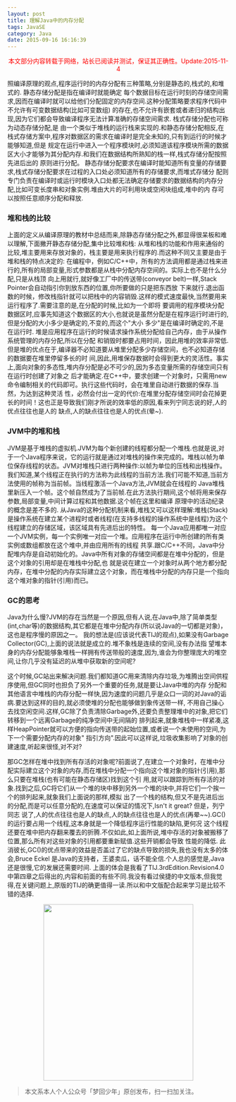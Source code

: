 ```yaml
---
layout: post
title: 理解Java中的内存分配
tags: JavaSE
category: Java
date: 2015-09-16 16:16:39
---
```


<font color="red"><center>本文部分内容转载于网络，站长已阅读并测试，保证其正确性。Update:2015-11-4</center></font>

照编译原理的观点,程序运行时的内存分配有三种策略,分别是静态的,栈式的,和堆式的.
静态存储分配是指在编译时就能确定 每个数据目标在运行时刻的存储空间需求,因而在编译时就可以给他们分配固定的内存空间.这种分配策略要求程序代码中不允许有可变数据结构(比如可变数组) 的存在,也不允许有嵌套或者递归的结构出现,因为它们都会导致编译程序无法计算准确的存储空间需求.
栈式存储分配也可称为动态存储分配,是 由一个类似于堆栈的运行栈来实现的.和静态存储分配相反,在栈式存储方案中,程序对数据区的需求在编译时是完全未知的,只有到运行的时候才能够知道,但是 规定在运行中进入一个程序模块时,必须知道该程序模块所需的数据区大小才能够为其分配内存.和我们在数据结构所熟知的栈一样,栈式存储分配按照先进后出的 原则进行分配。
静态存储分配要求在编译时能知道所有变量的存储要求,栈式存储分配要求在过程的入口处必须知道所有的存储要求,而堆式存储分 配则专门负责在编译时或运行时模块入口处都无法确定存储要求的数据结构的内存分配,比如可变长度串和对象实例.堆由大片的可利用块或空闲块组成,堆中的内 存可以按照任意顺序分配和释放. 

### 堆和栈的比较

上面的定义从编译原理的教材中总结而来,除静态存储分配之外,都显得很呆板和难以理解,下面撇开静态存储分配,集中比较堆和栈:
从堆和栈的功能和作用来通俗的比较,堆主要用来存放对象的，栈主要是用来执行程序的.而这种不同又主要是由于堆和栈的特点决定的:
在编程中，例如C/C++中，所有的方法调用都是通过栈来进行的,所有的局部变量,形式参数都是从栈中分配内存空间的。实际上也不是什么分配,只是从栈顶 向上用就行,就好像工厂中的传送带(conveyor belt)一样,Stack Pointer会自动指引你到放东西的位置,你所要做的只是把东西放 下来就行.退出函数的时候，修改栈指针就可以把栈中的内容销毁.这样的模式速度最快,当然要用来运行程序了.需要注意的是,在分配的时候,比如为一个即将 要调用的程序模块分配数据区时,应事先知道这个数据区的大小,也就说是虽然分配是在程序运行时进行的,但是分配的大小多少是确定的,不变的,而这个"大小 多少"是在编译时确定的,不是在运行时.
堆是应用程序在运行的时候请求操作系统分配给自己内存，由于从操作系统管理的内存分配,所以在分配 和销毁时都要占用时间，因此用堆的效率非常低.但是堆的优点在于,编译器不必知道要从堆里分配多少存储空间，也不必知道存储的数据要在堆里停留多长的时 间,因此,用堆保存数据时会得到更大的灵活性。事实上,面向对象的多态性,堆内存分配是必不可少的,因为多态变量所需的存储空间只有在运行时创建了对象之 后才能确定.在C++中，要求创建一个对象时，只需用new命令编制相关的代码即可。执行这些代码时，会在堆里自动进行数据的保存.当然，为达到这种灵活 性，必然会付出一定的代价:在堆里分配存储空间时会花掉更长的时间！这也正是导致我们刚才所说的效率低的原因,看来列宁同志说的好,人的优点往往也是人的 缺点,人的缺点往往也是人的优点(晕~). 

### JVM中的堆和栈

JVM是基于堆栈的虚拟机.JVM为每个新创建的线程都分配一个堆栈.也就是说,对于一个Java程序来说，它的运行就是通过对堆栈的操作来完成的。堆栈以帧为单位保存线程的状态。JVM对堆栈只进行两种操作:以帧为单位的压栈和出栈操作。
我们知道,某个线程正在执行的方法称为此线程的当前方法.我们可能不知道,当前方法使用的帧称为当前帧。当线程激活一个Java方法,JVM就会在线程的 Java堆栈里新压入一个帧。这个帧自然成为了当前帧.在此方法执行期间,这个帧将用来保存参数,局部变量,中间计算过程和其他数据.这个帧在这里和编译 原理中的活动纪录的概念是差不多的.
从Java的这种分配机制来看,堆栈又可以这样理解:堆栈(Stack)是操作系统在建立某个进程时或者线程(在支持多线程的操作系统中是线程)为这个线程建立的存储区域，该区域具有先进后出的特性。
每一个Java应用都唯一对应一个JVM实例，每一个实例唯一对应一个堆。应用程序在运行中所创建的所有类实例或数组都放在这个堆中,并由应用所有的线程 共享.跟C/C++不同，Java中分配堆内存是自动初始化的。Java中所有对象的存储空间都是在堆中分配的，但是这个对象的引用却是在堆栈中分配,也 就是说在建立一个对象时从两个地方都分配内存，在堆中分配的内存实际建立这个对象，而在堆栈中分配的内存只是一个指向这个堆对象的指针(引用)而已。

### GC的思考

Java为什么慢?JVM的存在当然是一个原因,但有人说,在Java中,除了简单类型(int,char等)的数据结构,其它都是在堆中分配内存(所以说Java的一切都是对象)，这也是程序慢的原因之一。
我的想法是(应该说代表TIJ的观点),如果没有Garbage Collector(GC),上面的说法就是成立的.堆不象栈是连续的空间,没有办法指 望堆本身的内存分配能够象堆栈一样拥有传送带般的速度,因为,谁会为你整理庞大的堆空间,让你几乎没有延迟的从堆中获取新的空间呢?

这个时候,GC站出来解决问题.我们都知道GC用来清除内存垃圾,为堆腾出空间供程序使用,但GC同时也担负了另外一个重要的任务,就是要让Java中堆的内存 分配和其他语言中堆栈的内存分配一样快,因为速度的问题几乎是众口一词的对Java的诟病.要达到这样的目的,就必须使堆的分配也能够做到象传送带一样, 不用自己操心去找空闲空间.这样,GC除了负责清除Garbage外,还要负责整理堆中的对象,把它们转移到一个远离Garbage的纯净空间中无间隔的 排列起来,就象堆栈中一样紧凑,这样HeapPointer就可以方便的指向传送带的起始位置,或者说一个未使用的空间,为下一个需要分配内存的对象" 指引方向".因此可以这样说,垃圾收集影响了对象的创建速度,听起来很怪,对不对?

那GC怎样在堆中找到所有存活的对象呢?前面说了,在建立一个对象时，在堆中分配实际建立这个对象的内存,而在堆栈中分配一个指向这个堆对象的指针(引用),那么只要在堆栈(也有可能在静态存储区)找到这个引 用,就可以跟踪到所有存活的对象.找到之后,GC将它们从一个堆的块中移到另外一个堆的块中,并将它们一个挨一个的排列起来,就象我们上面说的那样,模拟 出了一个栈的结构,但又不是先进后出的分配,而是可以任意分配的,在速度可以保证的情况下,Isn't it great?
但是，列宁同志 说了,人的优点往往也是人的缺点,人的缺点往往也是人的优点(再晕~~).GC()的运行要占用一个线程,这本身就是一个降低程序运行性能的缺陷,更何况 这个线程还要在堆中把内存翻来覆去的折腾.不仅如此,如上面所说,堆中存活的对象被搬移了位置,那么所有对这些对象的引用都要重新赋值.这些开销都会导致 性能的降低.
此消彼长,GC()的优点带来的效益是否盖过了它的缺点导致的损失,我也没有太多的体会,Bruce Eckel 是Java的支持者，王婆卖瓜，话不能全信.个人总的感觉是,Java还是很慢,它的发展还需要时间.
上面的体会是我看了TIJ.3rdEdition.Revision4.0中第四章之后得出的,内容和前面的有些不同.我没有看过侯捷的中文版本,但我觉得,在关键问题上,原版的TIJ的确更值得一读.所以和中文版配合起来学习是比较不错的选择.

<div align="center">
<img src="http://rann.cc/assets/img/qrcode-logo.png" width="340" height="400" />
</div>

> 本文系本人个人公众号「梦回少年」原创发布，扫一扫加关注。